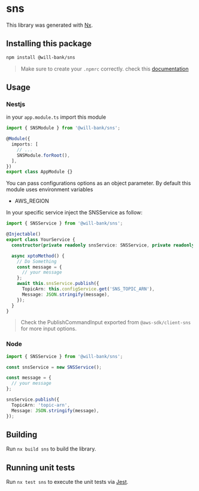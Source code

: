 # sns

This library was generated with [Nx](https://nx.dev).

## Installing this package

```bash
npm install @will-bank/sns
```

> Make sure to create your `.npmrc` correctly. check this [documentation](../../docs/NPMRC.md)

## Usage

### Nestjs

in your `app.module.ts` import this module

```ts
import { SNSModule } from '@will-bank/sns';

@Module({
  imports: [
    // ...
    SNSModule.forRoot(),
  ],
})
export class AppModule {}
```

You can pass configurations options as an object parameter. By default this module uses environment variables

- AWS_REGION

In your specific service inject the SNSService as follow:

```ts
import { SNSService } from '@will-bank/sns';

@Injectable()
export class YourService {
  constructor(private readonly snsService: SNSService, private readonly configService: ConfigService) {}

  async xptoMethod() {
    // Do Something
    const message = {
      // your message
    };
    await this.snsService.publish({
      TopicArn: this.configService.get('SNS_TOPIC_ARN'),
      Message: JSON.stringify(message),
    });
  }
}
```

> Check the PublishCommandInput exported from `@aws-sdk/client-sns` for more input options.

### Node

```ts
import { SNSService } from '@will-bank/sns';

const snsService = new SNSService();

const message = {
  // your message
};

snsService.publish({
  TopicArn: 'topic-arn',
  Message: JSON.stringify(message),
});
```

## Building

Run `nx build sns` to build the library.

## Running unit tests

Run `nx test sns` to execute the unit tests via [Jest](https://jestjs.io).
